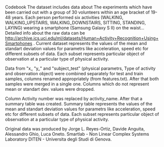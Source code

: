 Codebook
The dataset includes data about
The experiments which have been carried out with a group of 30 volunteers within an age bracket of 19-48 years. Each person performed six activities (WALKING, WALKING_UPSTAIRS, WALKING_DOWNSTAIRS, SITTING, STANDING, LAYING) wearing a smartphone (Samsung Galaxy S II) on the waist...
Detailed info about the raw data can be http://archive.ics.uci.edu/ml/datasets/Human+Activity+Recognition+Using+Smartphones 
.
Current dataset represents the values of the mean and standart deviation values for parametrs like acceleration, speed etc for different subsets of data.
Each subset represents particular object of observation at a particular type of physical activity.


Data from "x_ "y_" and "subject_test" (physical parametrs, Type of activity and observation object) were combined separately for test and train samples, columns renamed appropriately (from features.txt). After that both samples were merged in a single one.
Columns which do not represent mean or standart dev. values were dropped.

Column Activity number was replaced by activity_name.
After that a summary table was created. Summary table represents the values of the mean and standart deviation values for parametrs like acceleration, speed etc for different subsets of data.
Each subset represents particular object of observation at a particular type of physical activity.

Original data was produced by
Jorge L. Reyes-Ortiz, Davide Anguita, Alessandro Ghio, Luca Oneto.
Smartlab - Non Linear Complex Systems Laboratory
DITEN - Universitа degli Studi di Genova.
